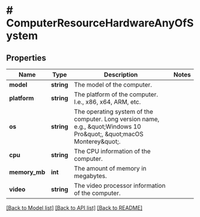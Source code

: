 # # ComputerResourceHardwareAnyOfSystem

## Properties

Name | Type | Description | Notes
------------ | ------------- | ------------- | -------------
**model** | **string** | The model of the computer. |
**platform** | **string** | The platform of the computer. I.e., x86, x64, ARM, etc. |
**os** | **string** | The operating system of the computer. Long version name, e.g., \&quot;Windows 10 Pro\&quot;, \&quot;macOS Monterey\&quot;. |
**cpu** | **string** | The CPU information of the computer. |
**memory_mb** | **int** | The amount of memory in megabytes. |
**video** | **string** | The video processor information of the computer. |

[[Back to Model list]](../../README.md#models) [[Back to API list]](../../README.md#endpoints) [[Back to README]](../../README.md)
